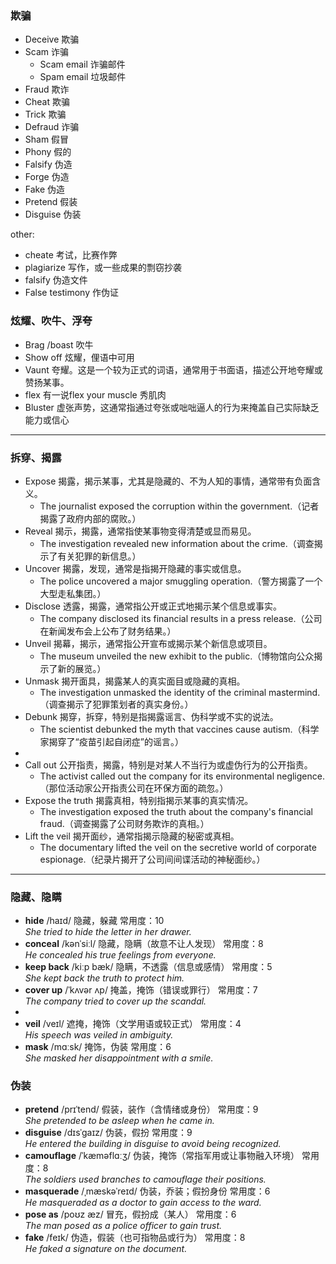 ### 欺骗
- Deceive 欺骗
- Scam 诈骗
  - Scam email 诈骗邮件
  - Spam email 垃圾邮件
- Fraud 欺诈
- Cheat 欺骗
- Trick 欺骗
- Defraud 诈骗
- Sham 假冒
- Phony 假的
- Falsify 伪造 
- Forge 伪造
- Fake 伪造
- Pretend 假装
- Disguise 伪装

other:
- cheate 考试，比赛作弊
- plagiarize 写作，或一些成果的剽窃抄袭 
- falsify 伪造文件 
- False testimony 作伪证

### 炫耀、吹牛、浮夸
- Brag /boast 吹牛
- Show off  炫耀，俚语中可用
- Vaunt 夸耀。这是一个较为正式的词语，通常用于书面语，描述公开地夸耀或赞扬某事。
- flex 有一说flex your muscle 秀肌肉
- Bluster 虚张声势，这通常指通过夸张或咄咄逼人的行为来掩盖自己实际缺乏能力或信心

----

### 拆穿、揭露
- Expose 揭露，揭示某事，尤其是隐藏的、不为人知的事情，通常带有负面含义。
  - The journalist exposed the corruption within the government.（记者揭露了政府内部的腐败。）
- Reveal 揭示，揭露，通常指使某事物变得清楚或显而易见。
  - The investigation revealed new information about the crime.（调查揭示了有关犯罪的新信息。）
- Uncover 揭露，发现，通常是指揭开隐藏的事实或信息。
  - The police uncovered a major smuggling operation.（警方揭露了一个大型走私集团。）
- Disclose 透露，揭露，通常指公开或正式地揭示某个信息或事实。
  - The company disclosed its financial results in a press release.（公司在新闻发布会上公布了财务结果。）
- Unveil 揭幕，揭示，通常指公开宣布或揭示某个新信息或项目。
  - The museum unveiled the new exhibit to the public.（博物馆向公众揭示了新的展览。）
- Unmask 揭开面具，揭露某人的真实面目或隐藏的真相。
  - The investigation unmasked the identity of the criminal mastermind.（调查揭示了犯罪策划者的真实身份。）
- Debunk 揭穿，拆穿，特别是指揭露谣言、伪科学或不实的说法。
  - The scientist debunked the myth that vaccines cause autism.（科学家揭穿了“疫苗引起自闭症”的谣言。）
- 
- Call out 公开指责，揭露，特别是对某人不当行为或虚伪行为的公开指责。
  - The activist called out the company for its environmental negligence.（那位活动家公开指责公司在环保方面的疏忽。）
- Expose the truth 揭露真相，特别指揭示某事的真实情况。
  - The investigation exposed the truth about the company's financial fraud.（调查揭露了公司财务欺诈的真相。）
- Lift the veil 揭开面纱，通常指揭示隐藏的秘密或真相。
  - The documentary lifted the veil on the secretive world of corporate espionage.（纪录片揭开了公司间间谍活动的神秘面纱。）

----

### 隐藏、隐瞒

- **hide** /haɪd/  隐藏，躲藏  常用度：10  
  *She tried to hide the letter in her drawer.*
- **conceal** /kənˈsiːl/  隐藏，隐瞒（故意不让人发现）  常用度：8  
  *He concealed his true feelings from everyone.*
- **keep back** /kiːp bæk/  隐瞒，不透露（信息或感情） 常用度：5  
  *She kept back the truth to protect him.*
- **cover up** /ˈkʌvər ʌp/  掩盖，掩饰（错误或罪行） 常用度：7  
  *The company tried to cover up the scandal.*
-
- **veil** /veɪl/  遮掩，掩饰（文学用语或较正式） 常用度：4  
  *His speech was veiled in ambiguity.*
- **mask** /mɑːsk/  掩饰，伪装  常用度：6  
  *She masked her disappointment with a smile.*

### 伪装
- **pretend** /prɪˈtend/  假装，装作（含情绪或身份）  常用度：9  
  *She pretended to be asleep when he came in.*
- **disguise** /dɪsˈɡaɪz/  伪装，假扮  常用度：9  
  *He entered the building in disguise to avoid being recognized.*
- **camouflage** /ˈkæməflɑːʒ/  伪装，掩饰（常指军用或让事物融入环境）  常用度：8  
  *The soldiers used branches to camouflage their positions.*
- **masquerade** /ˌmæskəˈreɪd/  伪装，乔装；假扮身份  常用度：6  
  *He masqueraded as a doctor to gain access to the ward.*
- **pose as** /poʊz æz/  冒充，假扮成（某人）  常用度：6  
  *The man posed as a police officer to gain trust.*
- **fake** /feɪk/  伪造，假装（也可指物品或行为）  常用度：8  
  *He faked a signature on the document.*
